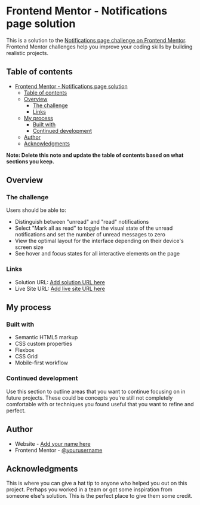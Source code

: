 # Frontend Mentor - Notifications page solution

This is a solution to the [Notifications page challenge on Frontend Mentor](https://www.frontendmentor.io/challenges/notifications-page-DqK5QAmKbC). Frontend Mentor challenges help you improve your coding skills by building realistic projects. 

## Table of contents

- [Frontend Mentor - Notifications page solution](#frontend-mentor---notifications-page-solution)
  - [Table of contents](#table-of-contents)
  - [Overview](#overview)
    - [The challenge](#the-challenge)
    - [Links](#links)
  - [My process](#my-process)
    - [Built with](#built-with)
    - [Continued development](#continued-development)
  - [Author](#author)
  - [Acknowledgments](#acknowledgments)

**Note: Delete this note and update the table of contents based on what sections you keep.**

## Overview

### The challenge

Users should be able to:

- Distinguish between "unread" and "read" notifications
- Select "Mark all as read" to toggle the visual state of the unread notifications and set the number of unread messages to zero
- View the optimal layout for the interface depending on their device's screen size
- See hover and focus states for all interactive elements on the page



### Links

- Solution URL: [Add solution URL here](https://github.com/Manish-456/notifications_page)
- Live Site URL: [Add live site URL here](https://notifications-page-ui.netlify.app/)

## My process

### Built with

- Semantic HTML5 markup
- CSS custom properties
- Flexbox
- CSS Grid
- Mobile-first workflow




### Continued development

Use this section to outline areas that you want to continue focusing on in future projects. These could be concepts you're still not completely comfortable with or techniques you found useful that you want to refine and perfect.




## Author

- Website - [Add your name here](https://www.your-site.com)
- Frontend Mentor - [@yourusername](https://www.frontendmentor.io/profile/Manish-456)


## Acknowledgments

This is where you can give a hat tip to anyone who helped you out on this project. Perhaps you worked in a team or got some inspiration from someone else's solution. This is the perfect place to give them some credit.

